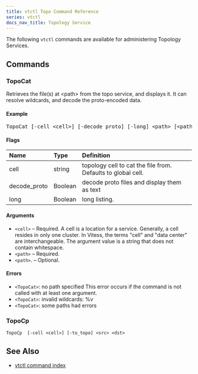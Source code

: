 ```yaml
---
title: vtctl Topo Command Reference
series: vtctl
docs_nav_title: Topology Service
---
```


The following `vtctl` commands are available for administering Topology Services.

## Commands

### TopoCat

Retrieves the file(s) at &lt;path&gt; from the topo service, and displays it. It can resolve wildcards, and decode the proto-encoded data.

#### Example

<pre class="command-example">TopoCat [-cell &lt;cell&gt;] [-decode_proto] [-long] &lt;path&gt; [&lt;path&gt;...]</pre>

#### Flags

| Name | Type | Definition |
| :-------- | :--------- | :--------- |
| cell | string | topology cell to cat the file from. Defaults to global cell. |
| decode_proto | Boolean | decode proto files and display them as text |
| long | Boolean | long listing. |


#### Arguments

* <code>&lt;cell&gt;</code> &ndash; Required. A cell is a location for a service. Generally, a cell resides in only one cluster. In Vitess, the terms "cell" and "data center" are interchangeable. The argument value is a string that does not contain whitespace.
* <code>&lt;path&gt;</code> &ndash; Required.
* <code>&lt;path&gt;</code>. &ndash; Optional.

#### Errors

* <code>&lt;TopoCat&gt;</code>: no path specified This error occurs if the command is not called with at least one argument.
* <code>&lt;TopoCat&gt;</code>: invalid wildcards: %v
* <code>&lt;TopoCat&gt;</code>: some paths had errors

### TopoCp

```
TopoCp  [-cell <cell>] [-to_topo] <src> <dst>
```


## See Also

* [vtctl command index](../../vtctl)
